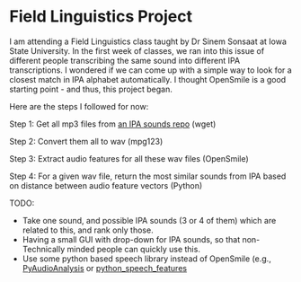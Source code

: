 # Field Linguistics Project

I am attending a Field Linguistics class taught by Dr Sinem Sonsaat at Iowa State University. In the first week of classes, we ran into this issue of different people transcribing  the same sound into different IPA transcriptions. I wondered if we can come up with a simple way to look for a closest match in IPA alphabet automatically. I thought OpenSmile is a good starting point - and thus, this project began.

Here are the steps I followed for now: 

Step 1: Get all mp3 files from [an IPA sounds repo](http://web.uvic.ca/ling/resources/ipa/charts/IPAlab/IPAsounds/) (wget)

Step 2: Convert them all to wav (mpg123)

Step 3: Extract audio features for all these wav files (OpenSmile)

Step 4: For a given wav file, return the most similar sounds from IPA based on distance between audio feature vectors (Python)

TODO:
- Take one sound, and possible IPA sounds (3 or 4 of them) which are related to this, and rank only those.
- Having a small GUI with drop-down for IPA sounds, so that non-Technically minded people can quickly use this. 
- Use some python based speech library instead of OpenSmile (e.g., [PyAudioAnalysis](https://github.com/tyiannak/pyAudioAnalysis) or [python_speech_features](https://github.com/jameslyons/python_speech_features)
